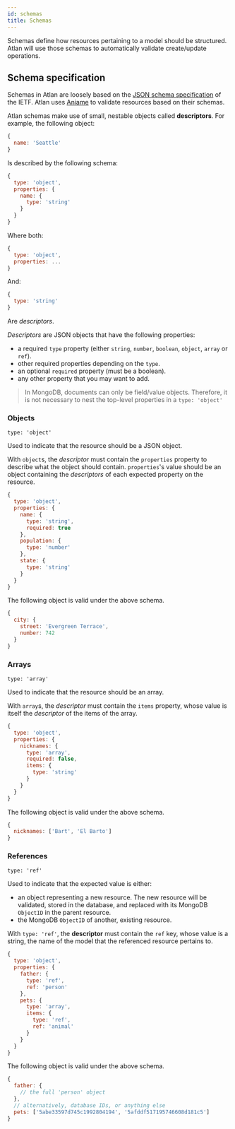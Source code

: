 ```yaml
---
id: schemas
title: Schemas
---
```


Schemas define how resources pertaining to a model should be structured. Atlan will use those schemas to automatically validate create/update operations.

## Schema specification

Schemas in Atlan are loosely based on the [JSON schema specification](http://json-schema.org/) of the IETF. Atlan uses [Aniame](https://github.com/tenatek/aniame) to validate resources based on their schemas.

Atlan schemas make use of small, nestable objects called __descriptors__. For example, the following object:

```javascript
{
  name: 'Seattle'
}
```

Is described by the following schema:

```javascript
{
  type: 'object',
  properties: {
    name: {
      type: 'string'
    }
  }
}
```

Where both:

```javascript
{
  type: 'object',
  properties: ...
}
```

And:

```javascript
{
  type: 'string'
}
```

Are _descriptors_.

_Descriptors_ are JSON objects that have the following properties:

* a required `type` property (either `string`, `number`, `boolean`, `object`, `array` or `ref`).
* other required properties depending on the `type`.
* an optional `required` property (must be a boolean).
* any other property that you may want to add.

> In MongoDB, documents can only be field/value objects. Therefore, it is not necessary to nest the top-level properties in a `type: 'object'`

### Objects

`type: 'object'`

Used to indicate that the resource should be a JSON object. 

With `object`s, the _descriptor_ must contain the `properties` property to describe what the object should contain. `properties`'s value should be an object containing the _descriptors_ of each expected property on the resource.

```javascript
{
  type: 'object',
  properties: {
    name: {
      type: 'string',
      required: true
    },
    population: {
      type: 'number'
    },
    state: {
      type: 'string'
    }
  }
}
```

The following object is valid under the above schema.

```javascript
{
  city: {
    street: 'Evergreen Terrace',
    number: 742
  }
}
```

### Arrays

`type: 'array'`

Used to indicate that the resource should be an array. 

With `array`s, the _descriptor_ must contain the `items` property, whose value is itself the _descriptor_ of the items of the array.

```javascript
{
  type: 'object',
  properties: {
    nicknames: {
      type: 'array',
      required: false,
      items: {
        type: 'string'
      }
    }
  }
}
```

The following object is valid under the above schema.

```javascript
{
  nicknames: ['Bart', 'El Barto']
}
```

### References

`type: 'ref'`

Used to indicate that the expected value is either:

* an object representing a new resource. The new resource will be validated, stored in the database, and replaced with its MongoDB `ObjectID` in the parent resource.
* the MongoDB `ObjectID` of another, existing resource.

With `type: 'ref'`, the __descriptor__ must contain the `ref` key, whose value is a string, the name of the model that the referenced resource pertains to.

```javascript
{
  type: 'object',
  properties: {
    father: {
      type: 'ref',
      ref: 'person'
    },
    pets: {
      type: 'array',
      items: {
        type: 'ref',
        ref: 'animal'
      }
    }
  }
}
```

The following object is valid under the above schema.

```javascript
{
  father: {
    // the full 'person' object
  },
  // alternatively, database IDs, or anything else
  pets: ['5abe33597d745c1992804194', '5afddf517195746608d181c5']
}
```